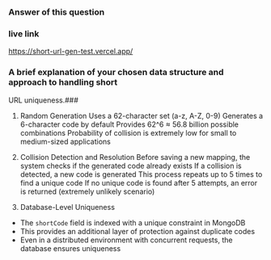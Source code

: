### Answer of this question  ###
###  live link ###
https://short-url-gen-test.vercel.app/ 

### A brief explanation of your chosen data structure and approach to handling short
URL uniqueness.###
1. Random Generation 
Uses a 62-character set (a-z, A-Z, 0-9)
Generates a 6-character code by default
Provides 62^6 ≈ 56.8 billion possible combinations
Probability of collision is extremely low for small to medium-sized applications

2. Collision Detection and Resolution 
Before saving a new mapping, the system checks if the generated code already exists
If a collision is detected, a new code is generated
This process repeats up to 5 times to find a unique code
If no unique code is found after 5 attempts, an error is returned (extremely unlikely scenario)

 3. Database-Level Uniqueness

- The `shortCode` field is indexed with a unique constraint in MongoDB
- This provides an additional layer of protection against duplicate codes
- Even in a distributed environment with concurrent requests, the database ensures uniqueness


